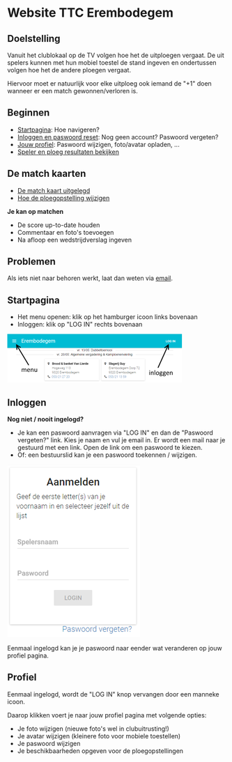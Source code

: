 Website TTC Erembodegem
=======================
Doelstelling
------------
Vanuit het clublokaal op de TV volgen hoe het de uitploegen vergaat.
De uit spelers kunnen met hun mobiel toestel de stand ingeven en ondertussen volgen hoe het 
de andere ploegen vergaat.

Hiervoor moet er natuurlijk voor elke uitploeg ook iemand de "+1" doen wanneer er een match gewonnen/verloren is.

Beginnen
--------
- [Startpagina](#startpagina): Hoe navigeren?  
- [Inloggen en paswoord reset](#inloggen): Nog geen account? Paswoord vergeten?
- [Jouw profiel](#profiel): Paswoord wijzigen, foto/avatar opladen, ...
- [Speler en ploeg resultaten bekijken](OtherPages.md)


De match kaarten
----------------

- [De match kaart uitgelegd](MatchKaart.md)
- [Hoe de ploegopstelling wijzigen](PloegopstellingMatch.md)

**Je kan op matchen**

- De score up-to-date houden
- Commentaar en foto's toevoegen
- Na afloop een wedstrijdverslag ingeven


Problemen
---------
Als iets niet naar behoren werkt, laat dan weten via [email](mailto:woutervs@hotmail.com).


Startpagina
-----------
- Het menu openen: klik op het hamburger icoon links bovenaan
- Inloggen: klik op "LOG IN" rechts bovenaan

![](img/intro-small.png)


Inloggen
--------
**Nog niet / nooit ingelogd?**

- Je kan een paswoord aanvragen via "LOG IN" en dan de "Paswoord vergeten?" link. 
Kies je naam en vul je email in. Er wordt een mail naar je gestuurd met een link. 
Open de link om een paswoord te kiezen.
- Of: een bestuurslid kan je een paswoord toekennen / wijzigen.

![](img/login.png)

Eenmaal ingelogd kan je je paswoord naar eender wat veranderen op jouw profiel pagina.


Profiel
-------
Eenmaal ingelogd, wordt de "LOG IN" knop vervangen door een manneke icoon.  

Daarop klikken voert je naar jouw profiel pagina met volgende opties:  

- Je foto wijzigen (nieuwe foto's wel in clubuitrusting!)
- Je avatar wijzigen (kleinere foto voor mobiele toestellen)
- Je paswoord wijzigen
- Je beschikbaarheden opgeven voor de ploegopstellingen
